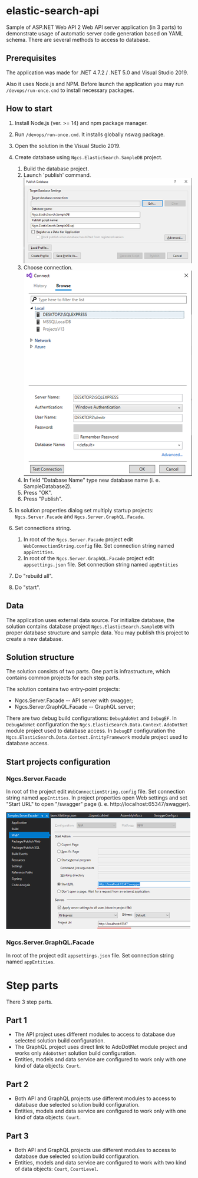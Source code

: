 # elastic-search-api
Sample of ASP.NET Web API 2 Web API server application (in 3 parts) to demonstrate usage of automatic server code generation based on YAML schema. There are several methods to access to database.

## Prerequisites

The application was made for .NET 4.7.2 / .NET 5.0 and Visual Studio 2019.

Also it uses Node.js and NPM. Before launch the application you may run ```/devops/run-once.cmd``` to install necessary packages.

## How to start

1. Install Node.js (ver. >= 14) and npm package manager.
1. Run ```/devops/run-once.cmd```. It installs globally nswag package.
1. Open the solution in the Visual Studio 2019.
1. Create database using ```Ngcs.ElasticSearch.SampleDB``` project.
   1. Build the database project.
   1. Launch 'publish' command.
   ![Publish Settings](/public/img/image01.png)
   1. Choose connection.
   ![Connection Settings](/public/img/image02.png)
   1. In field "Database Name" type new database name (i. e. SampleDatabase2).
   1. Press "OK".
   1. Press "Publish".
   
1. In solution properties dialog set multiply startup projects: ```Ngcs.Server.Facade``` and ```Ngcs.Server.GraphQL.Facade```.
1. Set connections string.
   1. In root of the ```Ngcs.Server.Facade``` project edit ```WebConnectionString.config``` file. Set connection string named ```appEntities```.
   1. In root of the ```Ngcs.Server.GraphQL.Facade``` project edit ```appsettings.json``` file. Set connection string named ```appEntities```
1. Do "rebuild all".
1. Do "start".

## Data

The application uses external data source. For initialize database, the solution contains database project ```Ngcs.ElasticSearch.SampleDB``` with proper database structure and sample data. You may publish this project to create a new database.

## Solution structure

The solution consists of two parts. One part is infrastructure, which contains common projects for each step parts.

The solution contains two entry-point projects:
* Ngcs.Server.Facade -- API server with swagger;
* Ngcs.Server.GraphQL.Facade -- GraphQL server;

There are two debug build configurations: ```DebugAdoNet``` and ```DebugEF```. In ```DebugAdoNet``` configuration the ```Ngcs.ElasticSearch.Data.Context.AdoDotNet``` module project used to database access. In ```DebugEF``` configuration the ```Ngcs.ElasticSearch.Data.Context.EntityFramework``` module project used to database access. 

## Start projects configuration

### Ngcs.Server.Facade

In root of the project edit ```WebConnectionString.config``` file. Set connection string named ```appEntities```. In project properties open Web settings and set "Start URL" to open "/swagger" page (i. e. http://localhost:65347/swagger).

![Web Settings](/public/img/image03.png)

### Ngcs.Server.GraphQL.Facade

In root of the project edit ```appsettings.json``` file. Set connection string named ```appEntities```.

# Step parts

There 3 step parts.

## Part 1

* The API project uses different modules to access to database due selected solution build configuration.
* The GraphQL project uses direct link to AdoDotNet module project and works only ```AdoDotNet``` solution build configuration.
* Entities, models and data service are configured to work only with one kind of data objects: ```Court```.

## Part 2

* Both API and GraphQL projects use different modules to access to database due selected solution build configuration.
* Entities, models and data service are configured to work only with one kind of data objects: ```Court```.

## Part 3

* Both API and GraphQL projects use different modules to access to database due selected solution build configuration.
* Entities, models and data service are configured to work with two kind of data objects: ```Court```, ```CourtLevel```.

